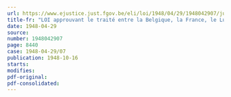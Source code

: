 ```yaml
---
url: https://www.ejustice.just.fgov.be/eli/loi/1948/04/29/1948042907/justel
title-fr: "LOI approuvant le traité entre la Belgique, la France, le Luxembourg, les Pays-Bas et le Royaume-Uni de Grande-Bretagne et de l'Irlande du Nord, signé à Bruxelles, le 17 mars 1948"
date: 1948-04-29
source:
number: 1948042907
page: 8440
case: 1948-04-29/07
publication: 1948-10-16
starts:
modifies:
pdf-original:
pdf-consolidated:
---
```


